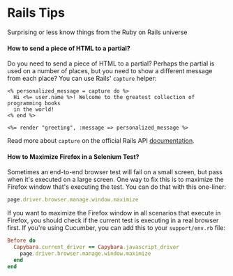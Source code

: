 # Rails Tips

Surprising or less know things from the Ruby on Rails universe

#### How to send a piece of HTML to a partial?

Do you need to send a piece of HTML to a partial? Perhaps the partial is used
on a number of places, but you need to show a different message from each place?
You can use Rails' `capture` helper:

```erb
<% personalized_message = capture do %>
  Hi <%= user.name %>! Welcome to the greatest collection of programming books
  in the world!
<% end %>

<%= render "greeting", :message => personalized_message %>
```

Read more about `capture` on the official Rails API
[documentation](http://api.rubyonrails.org/classes/ActionView/Helpers/CaptureHelper.html#method-i-capture).

#### How to Maximize Firefox in a Selenium Test?

Sometimes an end-to-end browser test will fail on a small screen, but pass when
it's executed on a large screen. One way to fix this is to maximize the Firefox
window that's executing the test. You can do that with this one-liner:

```ruby
page.driver.browser.manage.window.maximize
```

If you want to maximize the Firefox window in all scenarios that execute in Firefox,
you should check if the current test is executing in a real browser first. If you're
using Cucumber, you can add this to your `support/env.rb` file:

```ruby
Before do
  Capybara.current_driver == Capybara.javascript_driver
    page.driver.browser.manage.window.maximize
  end
end
```
